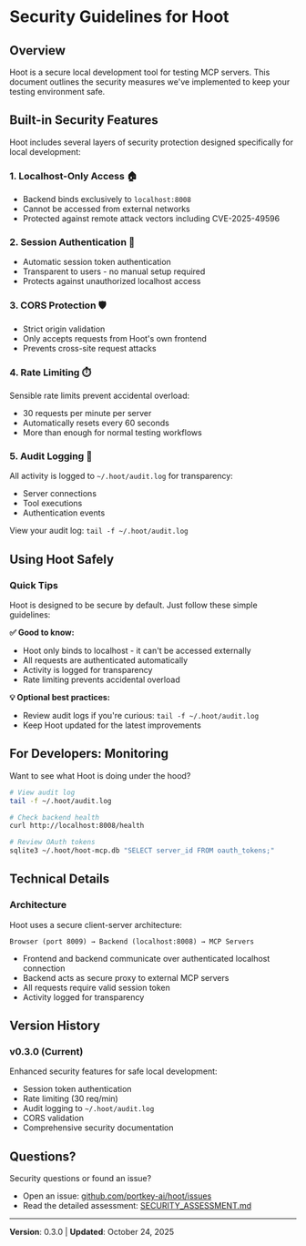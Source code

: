 # Security Guidelines for Hoot

## Overview

Hoot is a secure local development tool for testing MCP servers. This document outlines the security measures we've implemented to keep your testing environment safe.

## Built-in Security Features

Hoot includes several layers of security protection designed specifically for local development:

### 1. Localhost-Only Access 🏠

- Backend binds exclusively to `localhost:8008`
- Cannot be accessed from external networks
- Protected against remote attack vectors including CVE-2025-49596

### 2. Session Authentication 🔐

- Automatic session token authentication
- Transparent to users - no manual setup required
- Protects against unauthorized localhost access

### 3. CORS Protection 🛡️

- Strict origin validation
- Only accepts requests from Hoot's own frontend
- Prevents cross-site request attacks

### 4. Rate Limiting ⏱️

Sensible rate limits prevent accidental overload:
- 30 requests per minute per server
- Automatically resets every 60 seconds
- More than enough for normal testing workflows

### 5. Audit Logging 📝

All activity is logged to `~/.hoot/audit.log` for transparency:
- Server connections
- Tool executions
- Authentication events

View your audit log: `tail -f ~/.hoot/audit.log`

## Using Hoot Safely

### Quick Tips

Hoot is designed to be secure by default. Just follow these simple guidelines:

**✅ Good to know:**
- Hoot only binds to localhost - it can't be accessed externally
- All requests are authenticated automatically
- Activity is logged for transparency
- Rate limiting prevents accidental overload

**💡 Optional best practices:**
- Review audit logs if you're curious: `tail -f ~/.hoot/audit.log`
- Keep Hoot updated for the latest improvements

## For Developers: Monitoring

Want to see what Hoot is doing under the hood?

```bash
# View audit log
tail -f ~/.hoot/audit.log

# Check backend health
curl http://localhost:8008/health

# Review OAuth tokens
sqlite3 ~/.hoot/hoot-mcp.db "SELECT server_id FROM oauth_tokens;"
```

## Technical Details

### Architecture

Hoot uses a secure client-server architecture:
```
Browser (port 8009) → Backend (localhost:8008) → MCP Servers
```

- Frontend and backend communicate over authenticated localhost connection
- Backend acts as secure proxy to external MCP servers
- All requests require valid session token
- Activity logged for transparency

## Version History

### v0.3.0 (Current)
Enhanced security features for safe local development:
- Session token authentication
- Rate limiting (30 req/min)
- Audit logging to `~/.hoot/audit.log`
- CORS validation
- Comprehensive security documentation

## Questions?

Security questions or found an issue? 
- Open an issue: [github.com/portkey-ai/hoot/issues](https://github.com/portkey-ai/hoot/issues)
- Read the detailed assessment: [SECURITY_ASSESSMENT.md](./SECURITY_ASSESSMENT.md)

---

**Version**: 0.3.0 | **Updated**: October 24, 2025

